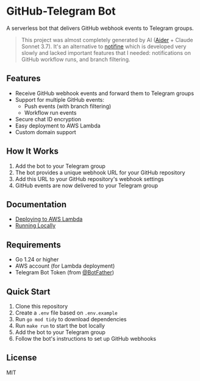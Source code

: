 # GitHub-Telegram Bot

A serverless bot that delivers GitHub webhook events to Telegram groups.

> This project was almost completely generated by AI ([Aider](https://aider.chat/) + Claude Sonnet 3.7). It's an alternative to [notifine](https://github.com/mhkafadar/notifine) which is developed very slowly and lacked important features that I needed: notifications on GitHub workflow runs, and branch filtering.

## Features

- Receive GitHub webhook events and forward them to Telegram groups
- Support for multiple GitHub events:
  - Push events (with branch filtering)
  - Workflow run events
- Secure chat ID encryption
- Easy deployment to AWS Lambda
- Custom domain support

## How It Works

1. Add the bot to your Telegram group
2. The bot provides a unique webhook URL for your GitHub repository
3. Add this URL to your GitHub repository's webhook settings
4. GitHub events are now delivered to your Telegram group

## Documentation

- [Deploying to AWS Lambda](docs/deploy-aws-lambda.md)
- [Running Locally](docs/run-local.md)

## Requirements

- Go 1.24 or higher
- AWS account (for Lambda deployment)
- Telegram Bot Token (from [@BotFather](https://t.me/BotFather))

## Quick Start

1. Clone this repository
2. Create a `.env` file based on `.env.example`
3. Run `go mod tidy` to download dependencies
4. Run `make run` to start the bot locally
5. Add the bot to your Telegram group
6. Follow the bot's instructions to set up GitHub webhooks

## License

MIT
